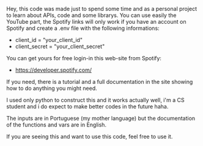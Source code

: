 Hey, this code was made just to spend some time and as a personal project to learn about APIs, code and some librarys.
You can use easily the YouTube part, the Spotify links will only work if you have an account on Spotify and create a .env file with the following informations:
* client_id = "your_client_id"
* client_secret = "your_client_secret"

You can get yours for free login-in this web-site from Spotify:
* https://developer.spotify.com/

If you need, there is a tutorial and a full documentation in the site showing how to do anything you might need.

I used only python to construct this and it works actually well, i'm a CS student and i do expect to make better codes in the future haha.

The inputs are in Portuguese (my mother language) but the documentation of the functions and vars are in English.

If you are seeing this and want to use this code, feel free to use it.